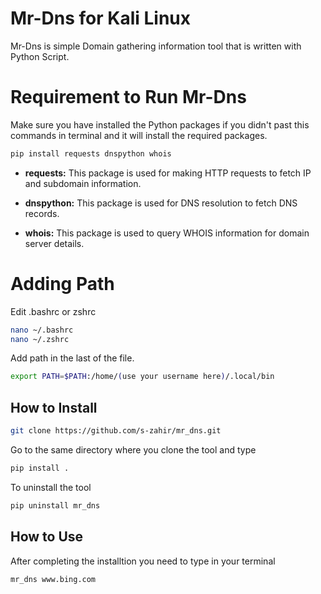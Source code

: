 # Mr-Dns for Kali Linux
Mr-Dns is simple Domain gathering information tool that is written with Python Script.
#


# Requirement to Run Mr-Dns
Make sure you have installed the Python packages if you didn't past this commands in terminal and it will install the required packages.

```bash
pip install requests dnspython whois

```

- **requests:** This package is used for making HTTP requests to fetch IP and subdomain information.

- **dnspython:** This package is used for DNS resolution to fetch DNS records.

- **whois:** This package is used to query WHOIS information for domain server details.

# Adding Path
Edit .bashrc or zshrc

```bash
nano ~/.bashrc
nano ~/.zshrc

```
Add path in the last of the file.

```bash
export PATH=$PATH:/home/(use your username here)/.local/bin

```
## How to Install

```bash
git clone https://github.com/s-zahir/mr_dns.git

```
Go to the same directory where you clone the tool and type

```bash
pip install . 

```
To uninstall the tool 

```bash
pip uninstall mr_dns

```
## How to Use
After completing the installtion you need to type in your terminal 

```bash
mr_dns www.bing.com 

```
